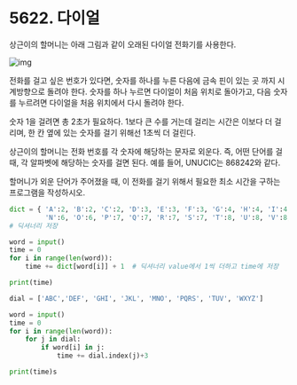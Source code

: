 # 5622. 다이얼

상근이의 할머니는 아래 그림과 같이 오래된 다이얼 전화기를 사용한다.

![img](https://upload.acmicpc.net/9c88dd24-3a4c-4a09-bc50-e6496958214d/-/preview/)

전화를 걸고 싶은 번호가 있다면, 숫자를 하나를 누른 다음에 금속 핀이 있는 곳 까지 시계방향으로 돌려야 한다. 숫자를 하나 누르면 다이얼이 처음 위치로 돌아가고, 다음 숫자를 누르려면 다이얼을 처음 위치에서 다시 돌려야 한다.

숫자 1을 걸려면 총 2초가 필요하다. 1보다 큰 수를 거는데 걸리는 시간은 이보다 더 걸리며, 한 칸 옆에 있는 숫자를 걸기 위해선 1초씩 더 걸린다.

상근이의 할머니는 전화 번호를 각 숫자에 해당하는 문자로 외운다. 즉, 어떤 단어를 걸 때, 각 알파벳에 해당하는 숫자를 걸면 된다. 예를 들어, UNUCIC는 868242와 같다.

할머니가 외운 단어가 주어졌을 때, 이 전화를 걸기 위해서 필요한 최소 시간을 구하는 프로그램을 작성하시오.

```python
dict = { 'A':2, 'B':2, 'C':2, 'D':3, 'E':3, 'F':3, 'G':4, 'H':4, 'I':4, 'J':5, 'K':5, 'L':5, 'M':6,
         'N':6, 'O':6, 'P':7, 'Q':7, 'R':7, 'S':7, 'T':8, 'U':8, 'V':8, 'W':9, 'X':9, 'Y':9, 'Z':9}
# 딕셔너리 저장

word = input()
time = 0
for i in range(len(word)):
    time += dict[word[i]] + 1  # 딕셔너리 value에서 1씩 더하고 time에 저장

print(time)

```

```python
dial = ['ABC','DEF', 'GHI', 'JKL', 'MNO', 'PQRS', 'TUV', 'WXYZ']

word = input()
time = 0
for i in range(len(word)):
    for j in dial:
        if word[i] in j:
            time += dial.index(j)+3

print(time)s
```

